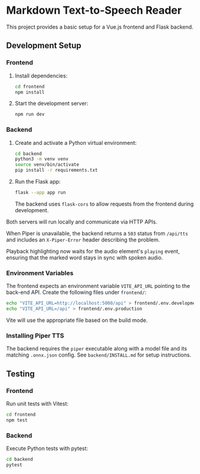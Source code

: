 # Markdown Text-to-Speech Reader

This project provides a basic setup for a Vue.js frontend and Flask backend.

## Development Setup

### Frontend

1. Install dependencies:
   ```bash
   cd frontend
   npm install
   ```
2. Start the development server:
   ```bash
   npm run dev
   ```

### Backend

1. Create and activate a Python virtual environment:
   ```bash
   cd backend
   python3 -m venv venv
   source venv/bin/activate
   pip install -r requirements.txt
   ```
2. Run the Flask app:
   ```bash
   flask --app app run
   ```
   The backend uses `flask-cors` to allow requests from the frontend during development.

Both servers will run locally and communicate via HTTP APIs.

When Piper is unavailable, the backend returns a `503` status from `/api/tts`
and includes an `X-Piper-Error` header describing the problem.

Playback highlighting now waits for the audio element's `playing` event,
ensuring that the marked word stays in sync with spoken audio.

### Environment Variables

The frontend expects an environment variable `VITE_API_URL` pointing to the back-end API.
Create the following files under `frontend/`:

```bash
echo "VITE_API_URL=http://localhost:5000/api" > frontend/.env.development
echo "VITE_API_URL=/api" > frontend/.env.production
```

Vite will use the appropriate file based on the build mode.

### Installing Piper TTS

The backend requires the `piper` executable along with a model file and its
matching `.onnx.json` config. See `backend/INSTALL.md` for setup instructions.

## Testing

### Frontend

Run unit tests with Vitest:

```bash
cd frontend
npm test
```

### Backend

Execute Python tests with pytest:

```bash
cd backend
pytest
```
